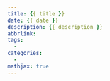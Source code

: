 ```yaml
---
title: {{ title }}
date: {{ date }}
description: {{ description }}
abbrlink: 
tags: 
  - 
categories: 
  - 
mathjax: true
---
```

